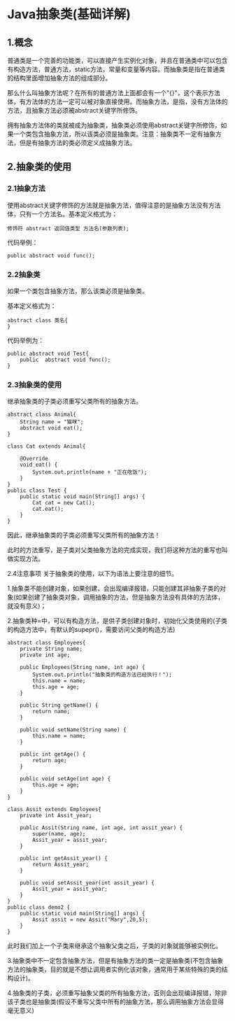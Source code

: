 # Java抽象类(基础详解)

## 1.概念

普通类是一个完善的功能类，可以直接产生实例化对象，并且在普通类中可以包含有构造方法，普通方法，static方法，常量和变量等内容。而抽象类是指在普通类的结构里面增加抽象方法的组成部分。

那么什么叫抽象方法呢？在所有的普通方法上面都会有一个"{}"，这个表示方法体，有方法体的方法一定可以被对象直接使用。而抽象方法，是指，没有方法体的方法，且抽象方法必须被abstract关键字所修饰。

拥有抽象方法体的类就被成为抽象类，抽象类必须使用abstract关键字所修饰，如果一个类包含抽象方法，所以该类必须是抽象类。注意：抽象类不一定有抽象方法，但是有抽象方法的类必须定义成抽象方法。

## 2.抽象类的使用

### 2.1抽象方法

使用abstract关键字修饰的方法就是抽象方法，值得注意的是抽象方法没有方法体，只有一个方法名。基本定义格式为：

```
修饰符 abstract 返回值类型 方法名(参数列表);
```

代码举例：

```
public abstract void func();
```

### 2.2抽象类

如果一个类包含抽象方法，那么该类必须是抽象类。

基本定义格式为：

```
abstract class 类名{
}
```

代码举例为：

```
public abstract void Test{
    public  abstract void func();
}
```

### 2.3抽象类的使用

继承抽象类的子类必须重写父类所有的抽象方法。

```
abstract class Animal{
    String name = "猫咪";
    abstract void eat();
}
 
class Cat extends Animal{
 
    @Override
    void eat() {
        System.out.println(name + "正在吃饭");
    }
}
public class Test {
    public static void main(String[] args) {
        Cat cat = new Cat();
        cat.eat();
    }
}
```

因此，继承抽象类的子类必须重写父类所有的抽象方法！

此时的方法重写，是子类对父类抽象方法的完成实现，我们将这种方法的重写也叫做实现方法。

2.4注意事项
关于抽象类的使用，以下为语法上要注意的细节。

1.抽象类不能创建对象，如果创建，会出现编译报错，只能创建其非抽象子类的对象(如果创建了抽象类对象，调用抽象的方法，但是抽象方法没有具体的方法体，就没有意义)；

2.抽象类种=中，可以有构造方法，是供子类创建对象时，初始化父类使用的(子类的构造方法中，有默认的supepr()，需要访问父类的构造方法)

```
abstract class Employees{
    private String name;
    private int age;
 
    public Employees(String name, int age) {
        System.out.println("抽象类的构造方法已经执行！");
        this.name = name;
        this.age = age;
    }
 
    public String getName() {
        return name;
    }
 
    public void setName(String name) {
        this.name = name;
    }
 
    public int getAge() {
        return age;
    }
 
    public void setAge(int age) {
        this.age = age;
    }
}
 
class Assit extends Employees{
    private int Assit_year;
 
    public Assit(String name, int age, int assit_year) {
        super(name, age);
        Assit_year = assit_year;
    }
 
    public int getAssit_year() {
        return Assit_year;
    }
 
    public void setAssit_year(int assit_year) {
        Assit_year = assit_year;
    }
}
public class demo2 {
    public static void main(String[] args) {
        Assit assit = new Assit("Mary",20,5);
    }
}
```

此时我们加上一个子类来继承这个抽象父类之后，子类的对象就能够被实例化。

3.抽象类中不一定包含抽象方法，但是有抽象方法的类一定是抽象类(不包含抽象方法的抽象类，目的就是不想让调用者实例化该对象，通常用于某些特殊的类的结构设计)。

4.抽象类的子类，必须重写抽象父类的所有抽象方法，否则会出现编译报错，除非该子类也是抽象类(假设不重写父类中所有的抽象方法，那么调用抽象方法会显得毫无意义) 

